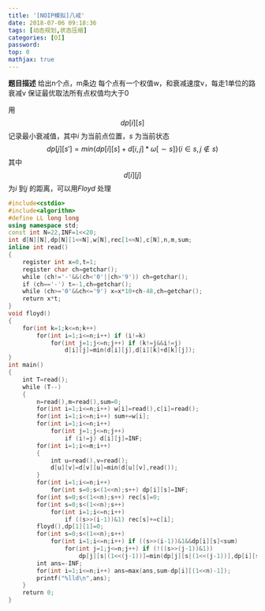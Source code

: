 ```yaml
---
title: '[NOIP模拟]八戒'
date: 2018-07-06 09:18:36
tags: [动态规划,状态压缩]
categories: [OI]
password:
top: 0
mathjax: true
---
```

**题目描述** 
给出n个点，m条边
每个点有一个权值w，和衰减速度v，每走1单位的路衰减v
保证最优取法所有点权值均大于0

用$$dp\left [i  \right ]\left [ s \right ]$$记录最小衰减值，其中*i* 为当前点位置，*s* 为当前状态
$$
dp\left [  j\right ]\left [{s}'  \right ] =min\left \{ dp\left [  i\right ]\left [  s\right ] +d\left [ i,j \right ]*\omega \left [ \sim s \right ]\right \}\left ( i\in s,j\notin s \right )
$$
其中$$d\left [ i \right ]\left [  j\right ]$$为*i* 到*j* 的距离，可以用*Floyd* 处理
<!--more-->
```c++
#include<cstdio>
#include<algorithm>
#define LL long long
using namespace std;
const int N=22,INF=1<<20;
int d[N][N],dp[N][1<<N],w[N],rec[1<<N],c[N],n,m,sum;
inline int read()
{
    register int x=0,t=1;
    register char ch=getchar();
    while (ch!='-'&&(ch<'0'||ch>'9')) ch=getchar();
    if (ch=='-') t=-1,ch=getchar();
    while (ch>='0'&&ch<='9') x=x*10+ch-48,ch=getchar();
    return x*t;
}
void floyd()
{
    for(int k=1;k<=n;k++)
        for(int i=1;i<=n;i++) if (i!=k)
            for(int j=1;j<=n;j++) if (k!=j&&i!=j)
                d[i][j]=min(d[i][j],d[i][k]+d[k][j]); 
}
int main()
{
    int T=read();
    while (T--)
    {
        n=read(),m=read(),sum=0;
        for(int i=1;i<=n;i++) w[i]=read(),c[i]=read();
        for(int i=1;i<=n;i++) sum+=w[i];
        for(int i=1;i<=n;i++)
            for(int j=1;j<=n;j++)
                if (i!=j) d[i][j]=INF;
        for(int i=1;i<=m;i++)
        {
            int u=read(),v=read();
            d[u][v]=d[v][u]=min(d[u][v],read());
        }
        for(int i=1;i<=n;i++)
            for(int s=0;s<(1<<n);s++) dp[i][s]=INF;
        for(int s=0;s<(1<<n);s++) rec[s]=0;
        for(int s=0;s<(1<<n);s++)
            for(int i=1;i<=n;i++)
                if ((s>>(i-1))&1) rec[s]+=c[i];
        floyd(),dp[1][1]=0;
        for(int s=0;s<(1<<n);s++)
            for(int i=1;i<=n;i++) if ((s>>(i-1))&1&&dp[i][s]<sum)
                for(int j=1;j<=n;j++) if (!((s>>(j-1))&1))
                    dp[j][s|(1<<(j-1))]=min(dp[j][s|(1<<(j-1))],dp[i][s]+rec[(1<<n)-1-s]*d[i][j]);
        int ans=-INF;
        for(int i=1;i<=n;i++) ans=max(ans,sum-dp[i][(1<<n)-1]);
        printf("%lld\n",ans);
    } 
    return 0;
}
```

